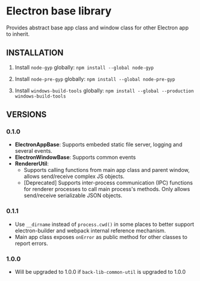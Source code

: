 # Electron base library

Provides abstract base app class and window class for other Electron app to inherit.

## INSTALLATION

1. Install `node-gyp` globally: `npm install --global node-gyp`

1. Install `node-pre-gyp` globally: `npm install --global node-pre-gyp`

1. Install `windows-build-tools` globally: `npm install --global --production windows-build-tools`

## VERSIONS

### 0.1.0

- **ElectronAppBase**: Supports embeded static file server, logging and several events.
- **ElectronWindowBase**: Supports common events
- **RendererUtil**: 
  - Supports calling functions from main app class and parent window, allows send/receive complex JS objects.
  - [Deprecated] Supports inter-process communication (IPC) functions for renderer processes to call main process's methods. Only allows send/receive serializable JSON objects.

### 0.1.1

- Use `__dirname` instead of `process.cwd()` in some places to better support electron-builder and webpack internal reference mechanism.
- Main app class exposes `onError` as public method for other classes to report errors.

### 1.0.0

- Will be upgraded to 1.0.0 if `back-lib-common-util` is upgraded to 1.0.0
